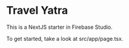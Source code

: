 # Travel Yatra

This is a NextJS starter in Firebase Studio.

To get started, take a look at src/app/page.tsx.
